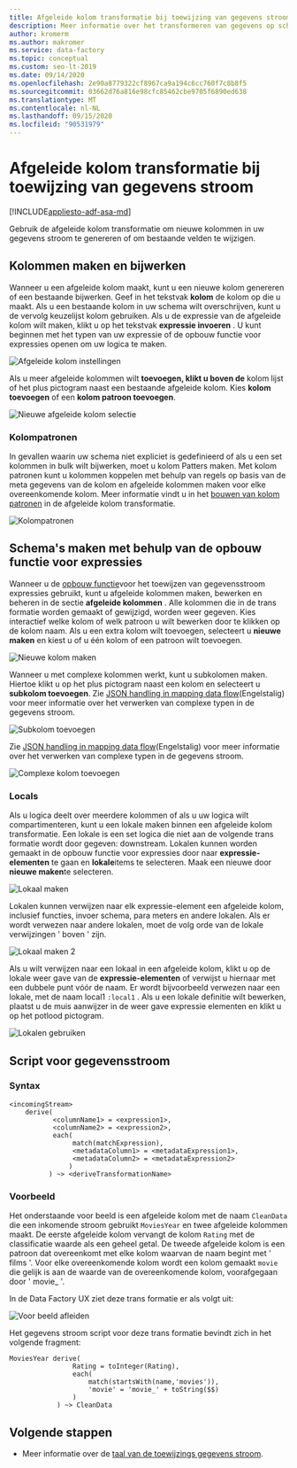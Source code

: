 ```yaml
---
title: Afgeleide kolom transformatie bij toewijzing van gegevens stroom
description: Meer informatie over het transformeren van gegevens op schaal in Azure Data Factory met de toewijzing gegevens stroom die is afgeleide kolom transformatie.
author: kromerm
ms.author: makromer
ms.service: data-factory
ms.topic: conceptual
ms.custom: seo-lt-2019
ms.date: 09/14/2020
ms.openlocfilehash: 2e90a8779322cf8967ca9a194c6cc760f7c8b8f5
ms.sourcegitcommit: 03662d76a816e98cfc85462cbe9705f6890ed638
ms.translationtype: MT
ms.contentlocale: nl-NL
ms.lasthandoff: 09/15/2020
ms.locfileid: "90531979"
---
```

# <a name="derived-column-transformation-in-mapping-data-flow"></a>Afgeleide kolom transformatie bij toewijzing van gegevens stroom

[!INCLUDE[appliesto-adf-asa-md](includes/appliesto-adf-asa-md.md)]

Gebruik de afgeleide kolom transformatie om nieuwe kolommen in uw gegevens stroom te genereren of om bestaande velden te wijzigen.

## <a name="create-and-update-columns"></a>Kolommen maken en bijwerken

Wanneer u een afgeleide kolom maakt, kunt u een nieuwe kolom genereren of een bestaande bijwerken. Geef in het tekstvak **kolom** de kolom op die u maakt. Als u een bestaande kolom in uw schema wilt overschrijven, kunt u de vervolg keuzelijst kolom gebruiken. Als u de expressie van de afgeleide kolom wilt maken, klikt u op het tekstvak **expressie invoeren** . U kunt beginnen met het typen van uw expressie of de opbouw functie voor expressies openen om uw logica te maken.

![Afgeleide kolom instellingen](media/data-flow/create-derive-column.png "Afgeleide kolom instellingen")

Als u meer afgeleide kolommen wilt **toevoegen, klikt u boven de** kolom lijst of het plus pictogram naast een bestaande afgeleide kolom. Kies **kolom toevoegen** of een **kolom patroon toevoegen**.

![Nieuwe afgeleide kolom selectie](media/data-flow/add-derived-column.png "Nieuwe afgeleide kolom selectie")

### <a name="column-patterns"></a>Kolompatronen

In gevallen waarin uw schema niet expliciet is gedefinieerd of als u een set kolommen in bulk wilt bijwerken, moet u kolom Patters maken. Met kolom patronen kunt u kolommen koppelen met behulp van regels op basis van de meta gegevens van de kolom en afgeleide kolommen maken voor elke overeenkomende kolom. Meer informatie vindt u in het [bouwen van kolom patronen](concepts-data-flow-column-pattern.md#column-patterns-in-derived-column-and-aggregate) in de afgeleide kolom transformatie.

![Kolompatronen](media/data-flow/column-pattern-derive.png "Kolompatronen")

## <a name="building-schemas-using-the-expression-builder"></a>Schema's maken met behulp van de opbouw functie voor expressies

Wanneer u de [opbouw functie](concepts-data-flow-expression-builder.md)voor het toewijzen van gegevensstroom expressies gebruikt, kunt u afgeleide kolommen maken, bewerken en beheren in de sectie **afgeleide kolommen** . Alle kolommen die in de trans formatie worden gemaakt of gewijzigd, worden weer gegeven. Kies interactief welke kolom of welk patroon u wilt bewerken door te klikken op de kolom naam. Als u een extra kolom wilt toevoegen, selecteert u **nieuwe maken** en kiest u of u één kolom of een patroon wilt toevoegen.

![Nieuwe kolom maken](media/data-flow/derive-add-column.png "Nieuwe kolom maken")

Wanneer u met complexe kolommen werkt, kunt u subkolomen maken. Hiertoe klikt u op het plus pictogram naast een kolom en selecteert u **subkolom toevoegen**. Zie [JSON handling in mapping data flow](format-json.md#mapping-data-flow-properties)(Engelstalig) voor meer informatie over het verwerken van complexe typen in de gegevens stroom.

![Subkolom toevoegen](media/data-flow/derive-add-subcolumn.png "Subkolom toevoegen")

Zie [JSON handling in mapping data flow](format-json.md#mapping-data-flow-properties)(Engelstalig) voor meer informatie over het verwerken van complexe typen in de gegevens stroom.

![Complexe kolom toevoegen](media/data-flow/derive-complex-column.png "Kolommen toevoegen")

### <a name="locals"></a>Locals

Als u logica deelt over meerdere kolommen of als u uw logica wilt compartimenteren, kunt u een lokale maken binnen een afgeleide kolom transformatie. Een lokale is een set logica die niet aan de volgende trans formatie wordt door gegeven: downstream. Lokalen kunnen worden gemaakt in de opbouw functie voor expressies door naar **expressie-elementen** te gaan en **lokale**items te selecteren. Maak een nieuwe door **nieuwe maken**te selecteren.

![Lokaal maken](media/data-flow/create-local.png "Lokaal maken")

Lokalen kunnen verwijzen naar elk expressie-element een afgeleide kolom, inclusief functies, invoer schema, para meters en andere lokalen. Als er wordt verwezen naar andere lokalen, moet de volg orde van de lokale verwijzingen ' boven ' zijn.

![Lokaal maken 2](media/data-flow/create-local-2.png "Lokaal maken 2")

Als u wilt verwijzen naar een lokaal in een afgeleide kolom, klikt u op de lokale weer gave van de **expressie-elementen** of verwijst u hiernaar met een dubbele punt vóór de naam. Er wordt bijvoorbeeld verwezen naar een lokale, met de naam local1 `:local1` . Als u een lokale definitie wilt bewerken, plaatst u de muis aanwijzer in de weer gave expressie elementen en klikt u op het potlood pictogram.

![Lokalen gebruiken](media/data-flow/using-locals.png "Lokalen gebruiken")

## <a name="data-flow-script"></a>Script voor gegevensstroom

### <a name="syntax"></a>Syntax

```
<incomingStream>
    derive(
           <columnName1> = <expression1>,
           <columnName2> = <expression2>,
           each(
                match(matchExpression),
                <metadataColumn1> = <metadataExpression1>,
                <metadataColumn2> = <metadataExpression2>
               )
          ) ~> <deriveTransformationName>
```

### <a name="example"></a>Voorbeeld

Het onderstaande voor beeld is een afgeleide kolom met de naam `CleanData` die een inkomende stroom gebruikt `MoviesYear` en twee afgeleide kolommen maakt. De eerste afgeleide kolom vervangt de kolom `Rating` met de classificatie waarde als een geheel getal. De tweede afgeleide kolom is een patroon dat overeenkomt met elke kolom waarvan de naam begint met ' films '. Voor elke overeenkomende kolom wordt een kolom gemaakt `movie` die gelijk is aan de waarde van de overeenkomende kolom, voorafgegaan door ' movie_ '. 

In de Data Factory UX ziet deze trans formatie er als volgt uit:

![Voor beeld afleiden](media/data-flow/derive-script.png "Voor beeld afleiden")

Het gegevens stroom script voor deze trans formatie bevindt zich in het volgende fragment:

```
MoviesYear derive(
                Rating = toInteger(Rating),
                each(
                    match(startsWith(name,'movies')),
                    'movie' = 'movie_' + toString($$)
                )
            ) ~> CleanData
```

## <a name="next-steps"></a>Volgende stappen

- Meer informatie over de [taal van de toewijzings gegevens stroom](data-flow-expression-functions.md).
